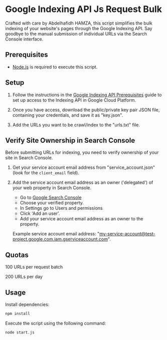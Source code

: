 # Google Indexing API Js Request Bulk

Crafted with care by Abdelhafidh HAMZA, this script simplifies the bulk indexing of your website's pages through the Google Indexing API. Say goodbye to the manual submission of individual URLs via the Search Console interface.

## Prerequisites

- [Node.js](https://nodejs.org/en/download/) is required to execute this script.

## Setup

1. Follow the instructions in the [Google Indexing API Prerequisites](https://developers.google.com/search/apis/indexing-api/v3/prereqs) guide to set up access to the Indexing API in Google Cloud Platform.
   
2. Once you have access, download the public/private key pair JSON file, containing your credentials, and save it as "key.json".

3. Add the URLs you want to be crawl/index to the "urls.txt" file.

## Verify Site Ownership in Search Console

Before submitting URLs for indexing, you need to verify ownership of your site in Search Console.

1. Get your service account email address from "service_account.json" (look for the `client_email` field).
   
2. Add the service account email address as an owner ('delegated') of your web property in Search Console.
   - Go to [Google Search Console](https://search.google.com/)
   - Choose your verified property.
   - In Settings go to Users and permissions
   - Click 'Add an user'.
   - Add your service account email address as an owner to the property.

   Example service account email address: "my-service-account@test-project.google.com.iam.gserviceaccount.com".

## Quotas

100 URLs per request batch

200 URLs per day


## Usage

Install dependencies:

```bash
npm install
```

Execute the script using the following command:

```bash
node start.js
```
